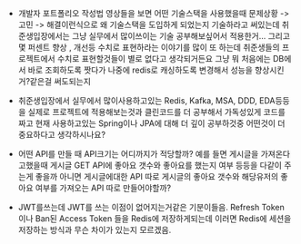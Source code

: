 
- 개발자 포트폴리오 작성법 영상들을 보면 어떤 기술스택을 사용했을때 문제상황 -> 고민 -> 해결이런식으로 왜 기술스택을 도입하게 되었는지 기술하라고 써있는데 취준생입장에서는 그냥 실무에서 많이쓰이는 기술 공부해보싶어서 적용한거... 그리고 몇 퍼센트 향상 , 개선등 수치로 표현하라는 이야기를 많이 또 하는데 취준생들의 프로젝트에서 수치로 표현할것들이 별로 없다고 생각되거든요 그냥 뭐 처음에는 DB에서 바로 조회하도록 짯다가 나중에 redis로 캐싱하도록 변경해서 성능을 향상시킨거?같은걸 써도되는지

- 취준생입장에서 실무에서 많이사용하고있는 Redis, Kafka, MSA, DDD, EDA등등을 실제로 프로젝트에 적용해보는것과 클린코드를 더 공부해서 가독성있게 코드를 짜고 현재 사용하고있는 Spring이나 JPA에 대해 더 깊이 공부하것중 어떤것이 더 중요하다고 생각하시나요?

- 어떤 API를 만들 때 API크기는 어디까지가 적당할까? 예를 들면 게시글을 가져온다고했을때 게시글 GET API에 좋아요 갯수와 좋아요를 했는지 여부 등등을 다같이 주는게 좋을까 아니면 게시글에대한 API 따로
  게시글의 좋아요 갯수와 해당유저의 좋아요 여부를 가져오는 API 따로 만들어야할까?

- JWT를쓰는데 JWT를 쓰는 이점이 없어지는거같은 기분이들음. Refresh Token이나 Ban된 Access Token 들을 Redis에 저장하게되는데 이러면 Redis에 세션을 저장하는 방식과 무슨 차이가 있는지 모르겠음.


